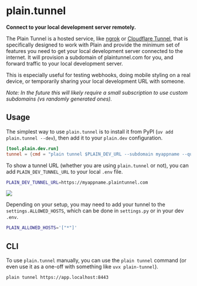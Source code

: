# plain.tunnel

**Connect to your local development server remotely.**

The Plain Tunnel is a hosted service, like [ngrok](https://ngrok.com/) or [Cloudflare Tunnel](https://developers.cloudflare.com/cloudflare-one/connections/connect-networks/), that is specifically designed to work with Plain and provide the minimum set of features you need to get your local development server connected to the internet. It will provision a subdomain of plaintunnel.com for you, and forward traffic to your local development server.

This is especially useful for testing webhooks, doing mobile styling on a real device, or temporarily sharing your local development URL with someone.

_Note: In the future this will likely require a small subscription to use custom subdomains (vs randomly generated ones)._

## Usage

The simplest way to use `plain.tunnel` is to install it from PyPI (`uv add plain.tunnel --dev`), then add it to your `plain.dev` configuration.

```toml
[tool.plain.dev.run]
tunnel = {cmd = "plain tunnel $PLAIN_DEV_URL --subdomain myappname --quiet"}
```

To show a tunnel URL (whether you are using `plain.tunnel` or not), you can add `PLAIN_DEV_TUNNEL_URL` to your local `.env` file.

```bash
PLAIN_DEV_TUNNEL_URL=https://myappname.plaintunnel.com
```

![](https://assets.plainframework.com/docs/plain-dev-tunnel.png)

Depending on your setup, you may need to add your tunnel to the `settings.ALLOWED_HOSTS`, which can be done in `settings.py` or in your dev `.env`.

```bash
PLAIN_ALLOWED_HOSTS='["*"]'
```

## CLI

To use `plain.tunnel` manually, you can use the `plain tunnel` command (or even use it as a one-off with something like `uvx plain-tunnel`).

```console
plain tunnel https://app.localhost:8443
```
